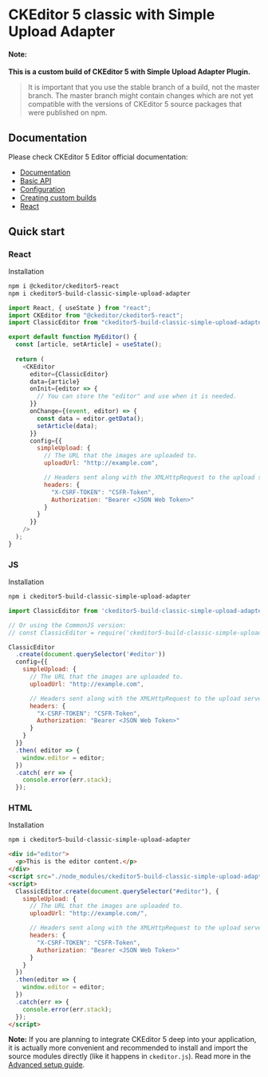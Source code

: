 # CKEditor 5 classic with Simple Upload Adapter

#### Note:

**This is a custom build of CKEditor 5 with Simple Upload Adapter Plugin.**
>It is important that you use the stable branch of a build, not the master branch. The master branch might contain changes which are not yet compatible with the versions of CKEditor 5 source packages that were published on npm.

## Documentation

Please check CKEditor 5 Editor official documentation:

-   [Documentation](https://ckeditor.com/docs/ckeditor5/latest/builds/guides/overview.html)
-   [Basic API](https://ckeditor.com/docs/ckeditor5/latest/builds/guides/integration/basic-api.html)
-   [Configuration](https://ckeditor.com/docs/ckeditor5/latest/builds/guides/integration/configuration.html)
-   [Creating custom builds](https://ckeditor.com/docs/ckeditor5/latest/builds/guides/development/custom-builds.html)
-   [React](https://ckeditor.com/docs/ckeditor5/latest/builds/guides/integration/frameworks/react.html)

## Quick start

### React

Installation

```bash
npm i @ckeditor/ckeditor5-react
npm i ckeditor5-build-classic-simple-upload-adapter
```

```js
import React, { useState } from "react";
import CKEditor from "@ckeditor/ckeditor5-react";
import ClassicEditor from "ckeditor5-build-classic-simple-upload-adapter";

export default function MyEditor() {
  const [article, setArticle] = useState();
  
  return (
    <CKEditor
      editor={ClassicEditor}
      data={article}
      onInit={editor => {
        // You can store the "editor" and use when it is needed.
      }}
      onChange={(event, editor) => {
        const data = editor.getData();
        setArticle(data);
      }}
      config={{
        simpleUpload: {
          // The URL that the images are uploaded to.
          uploadUrl: "http://example.com",

          // Headers sent along with the XMLHttpRequest to the upload server.
          headers: {
            "X-CSRF-TOKEN": "CSFR-Token",
            Authorization: "Bearer <JSON Web Token>"
          }
        }
      }}
    />
  );
}
```

### JS

Installation

```bash
npm i ckeditor5-build-classic-simple-upload-adapter
```

```js
import ClassicEditor from 'ckeditor5-build-classic-simple-upload-adapter';

// Or using the CommonJS version:
// const ClassicEditor = require('ckeditor5-build-classic-simple-upload-adapter');

ClassicEditor
  .create(document.querySelector('#editor'))
  config={{
    simpleUpload: {
      // The URL that the images are uploaded to.
      uploadUrl: "http://example.com",

      // Headers sent along with the XMLHttpRequest to the upload server.
      headers: {
        "X-CSRF-TOKEN": "CSFR-Token",
        Authorization: "Bearer <JSON Web Token>"
      }
    }
  }}
  .then( editor => {
    window.editor = editor;
  })
  .catch( err => {
    console.error(err.stack);
  });
```

### HTML

Installation

```bash
npm i ckeditor5-build-classic-simple-upload-adapter
```

```html
<div id="editor">
  <p>This is the editor content.</p>
</div>
<script src="./node_modules/ckeditor5-build-classic-simple-upload-adapter/build/ckeditor.js"></script>
<script>
  ClassicEditor.create(document.querySelector("#editor"), {
    simpleUpload: {
      // The URL that the images are uploaded to.
      uploadUrl: "http://example.com/",

      // Headers sent along with the XMLHttpRequest to the upload server.
      headers: {
        "X-CSRF-TOKEN": "CSFR-Token",
        Authorization: "Bearer <JSON Web Token>"
      }
    }
  })
  .then(editor => {
    window.editor = editor;
  })
  .catch(err => {
    console.error(err.stack);
  });
</script>
```

**Note:** If you are planning to integrate CKEditor 5 deep into your application, it is actually more convenient and recommended to install and import the source modules directly (like it happens in `ckeditor.js`). Read more in the [Advanced setup guide](https://ckeditor.com/docs/ckeditor5/latest/builds/guides/integration/advanced-setup.html).
